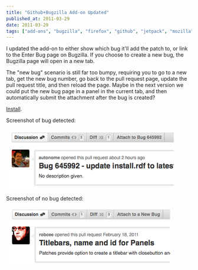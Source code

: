 ```yaml
---
title: "Github+Bugzilla Add-on Updated"
published_at: 2011-03-29
date: 2011-03-29
tags: ["add-ons", "bugzilla", "firefox", "github", "jetpack", "mozilla", "posts"]
---
```

I updated the add-on to either show which bug it'll add the patch to, or link to the Enter Bug page on Bugzilla. If you choose to create a new bug, the Bugzilla page will open in a new tab.

The "new bug" scenario is still far too bumpy, requiring you to go to a new tab, get the new bug number, go back to the pull request page, update the pull request title, and then reload the page. Maybe in the next version we could put the new bug page in a panel in the current tab, and then automatically submit the attachment after the bug is created?

[Install](http://j.mp/dYtZbs).

Screenshot of bug detected:

![](dPzAy.png "bug detected")

Screenshot of no bug detected:

![](COQno.png "no bug detected")